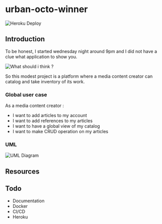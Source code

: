 # urban-octo-winner

![Heroku Deploy](https://github.com/em1le/urban-octo-winner/actions/workflows/heroku_deploy.yml/badge.svg)

## Introduction

To be honest, I started wednesday night around 9pm and I did not have a clue what application to show you.

![What should i think ?](https://media.giphy.com/media/HflJzrKnz8RglnC86J/giphy.gif)

So this modest project is a platform where a media content creator can catalog and take inventory of its work.

### Global user case
As a media content creator :
- I want to add articles to my account
- I want to add references to my articles
- I want to have a global view of my catalog
- I want to make CRUD operation on my articles

### UML

![UML Diagram](http://www.plantuml.com/plantuml/png/jLNTRjiy3BttK-ZhTxC2Az0L3T3rgkynR09ZCGuR_QWItHyCVVT9TJmvjk6sCAO0WNL47PA7b7GN6GAtHbV_yHuD2WECWQ1YvmKxiNNCpWX50MicPwju8EiXW16QBFABH-42xrrLrHfY58cDQerH7Z_4xqe8KGS4HdKh530o6SoWSOfsD4Pze1eJX3KPq1c1LX7Q399bR31aCE0EGqOb9O8jDMajust4aA6XxN3wsiVPybusmRM-Yz22IGuU8THx25--RIxFtzyfFGP3CPApiMFfu97xOlNXmCgMetxECbgMMUynIUqKZgA_xA8_HQysc-MSidITEv-m9nVKWFBgvcrpicQfNKFsj6eKPMmzXioHok6Sxein4RRmp2-X0TB3iA_FUmyCkrrXJmZKJ8zOe1oIl7Tanrsrep3dy7r1kahdyiutrtp9bodptxHtChgkTTGzsCP9K8PiBbB72pNd_Lc9KqtSzXvhVYDcVEO15D27GGMExPGcja5fC4Pei6nQQCvfKYMWdORcLaG3MgT5qTf8ZKNrJd93PyVyl9SQjgYd1y0uDOKNwGqr0RWK9P5FJz3ikSgcUdoRBRcAE3ZWnubKm52KnMTF0JE8GzfYVi2N4iXrokxeeroFKVQVdx-AHwhUTEeToAe2ThdlIEF7T8uFcXYbWSZzRPDBMNBEufOPRxKyHO9pxA71J9s1pDYjZdr4V6XBtXrBQm_MFTaCfEKoVwsgoSir6BykVlo_-Pv_Nxq6iZylnE3Ed8nRSTOtFgcpppBF5gym_uLw-la7QJdmpduky8ve3NMn756NXG7_lFqy_-mbKFY7SF4mkiZBM2_EFFNwXbbuAbRBlio_DlB94rJ6FsPUtoftQ5Lhz1y0)

## Resources

## Todo
 - Documentation
 - Docker
 - CI/CD
 - Heroku
